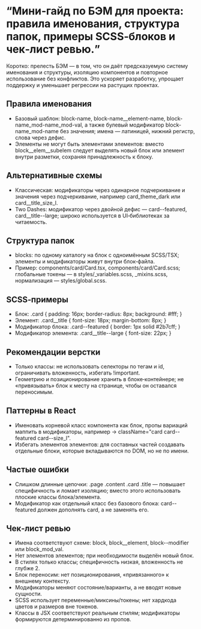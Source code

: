 # <q>Мини‑гайд по БЭМ для проекта: правила именования, структура папок, примеры SCSS‑блоков и чек‑лист ревью.</q>

Коротко: прелесть БЭМ — в том, что он даёт предсказуемую систему именования и структуры, изоляцию компонентов и повторное использование без конфликтов. Это ускоряет разработку, упрощает поддержку и уменьшает регрессии на растущих проектах.

## Правила именования

- Базовый шаблон: block-name, block-name__element-name, block-name_mod-name_mod-val, а также булевый модификатор block-name_mod-name без значения; имена — латиницей, нижний регистр, слова через дефис.
- Элементы не могут быть элементами элементов: вместо block__elem__subelem следует выделять новый блок или элемент внутри разметки, сохраняя принадлежность к блоку.


## Альтернативные схемы

- Классическая: модификаторы через одинарное подчеркивание и значения через подчеркивание, например card_theme_dark или card__title_size_l.
- Two Dashes: модификатор через двойной дефис — card--featured, card__title--large; широко используется в UI‑библиотеках за читаемость.


## Структура папок

- blocks: по одному каталогу на блок с одноимённым SCSS/TSX; элементы и модификаторы живут внутри блок‑файла.
- Пример: components/card/Card.tsx, components/card/Card.scss; глобальные токены — в styles/_variables.scss, _mixins.scss, нормализация — styles/global.scss.


## SCSS‑примеры

- Блок:
.card { padding: 16px; border-radius: 8px; background: \#fff; }
- Элемент:
.card__title { font-size: 18px; margin-bottom: 8px; }
- Модификатор блока:
.card--featured { border: 1px solid \#2b7cff; }
- Модификатор элемента:
.card__title--large { font-size: 22px; }


## Рекомендации верстки

- Только классы: не использовать селекторы по тегам и id, ограничивать вложенность, избегать !important.
- Геометрию и позиционирование хранить в блоке‑контейнере; не «привязывать» блок к месту на странице, чтобы он оставался переносимым.


## Паттерны в React

- Именовать корневой класс компонента как блок, пропы вариаций маппить в модификаторы, например <Card featured size="l" /> → className="card card--featured card--size_l".
- Избегать элементов элементов: для составных частей создавать отдельные блоки, которые вкладываются по DOM, но не по имени.


## Частые ошибки

- Слишком длинные цепочки: .page .content .card .title — повышает специфичность и ломает изоляцию; вместо этого использовать плоские классы блока/элемента.
- Модификатор как отдельный класс без базового блока: card--featured должен дополнять card, а не заменять его.


## Чек‑лист ревью

- Имена соответствуют схеме: block, block__element, block--modifier или block_mod_val.
- Нет элементов элементов; при необходимости выделён новый блок.
- В стилях только классы; специфичность низкая, вложенность не глубже 2.
- Блок переносим: нет позиционирования, «привязанного» к внешнему контексту.
- Модификаторы меняют состояние/варианты, а не вводят новые сущности.
- SCSS использует переменные/миксины/токены; нет хардкода цветов и размеров вне токенов.
- Классы в JSX соответствуют реальным стилям; модификаторы формируются детерминированно из пропов.

